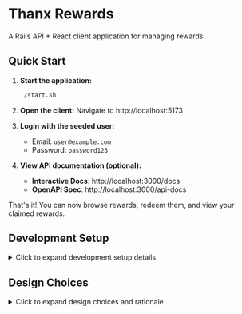 # Thanx Rewards

A Rails API + React client application for managing rewards.

## Quick Start

1. **Start the application:**
   ```bash
   ./start.sh
   ```

2. **Open the client:**
   Navigate to http://localhost:5173

3. **Login with the seeded user:**
   - Email: `user@example.com`
   - Password: `password123`

4. **View API documentation (optional):**
   - **Interactive Docs**: http://localhost:3000/docs
   - **OpenAPI Spec**: http://localhost:3000/api-docs

That's it! You can now browse rewards, redeem them, and view your claimed rewards.

## Development Setup

<details>
<summary>Click to expand development setup details</summary>

### Prerequisites
- Ruby 3.4.3
- Rails 8.0.2
- Node.js (for React client)
- React 18+
- SQLite3

### Manual Setup

1. **Install dependencies:**
   ```bash
   # Install root-level dependencies (includes Foreman)
   bundle install
   
   # Install Rails dependencies
   cd thanx_api && bundle install
   
   # Install Node.js dependencies
   cd thanx_client && npm install
   ```

2. **Setup database:**
   ```bash
   cd thanx_api && bundle exec rails db:create db:migrate db:seed
   ```

3. **Start services:**
   ```bash
   # Start both services with Foreman
   bundle exec foreman start
   
   # Or start individually
   cd thanx_api && bundle exec rails server -p 3000
   cd thanx_client && npm run dev
   ```

### Services

- **Rails API**: http://localhost:3000
- **React Client**: http://localhost:5173
- **API Documentation**: http://localhost:3000/docs

### Development Commands

```bash
# Start both services with Foreman
./start.sh

# Start only Rails API
cd thanx_api && bundle exec rails server -p 3000

# Start only React client
cd thanx_client && npm run dev

# Run Rails tests
cd thanx_api && bundle exec rspec

# Run React tests
cd thanx_client && npm test

# Build React for production
cd thanx_client && npm run build
```

### Project Structure

```
thanx_rewards/
├── thanx_api/          # Rails API
├── thanx_client/       # React client
├── Gemfile            # Root-level dependencies (Foreman)
├── .ruby-version      # Ruby version specification
├── Procfile           # Foreman process definitions
├── start.sh           # Development startup script
└── README.md          # This file
```

</details>

## Design Choices

<details>
<summary>Click to expand design choices and rationale</summary>

### Rails API-Only Architecture

**Why API-only mode?**
- **Separation of concerns**: Clear boundary between backend logic and frontend presentation
- **Scalability**: Frontend and backend can scale independently
- **Technology flexibility**: Frontend can be React, Vue, mobile apps, or any HTTP client
- **Performance**: No server-side rendering overhead for a SPA
- **Development speed**: Rails generators and conventions accelerate backend development

### Authentication Strategy

**Why Rails authentication generator?**
- **Rapid development**: `rails generate authentication` provides a solid foundation
- **API-first**: Designed for API-only mode with JWT token authentication
- **Security**: Built-in password hashing, session management, and security best practices
- **Database storage**: JWT tokens stored in database for session management
- **Customization**: Easy to extend and modify for specific requirements

### API Design

**Why namespace API controllers and serializers?**
- **Versioning**: `/api/v1/` allows for future API versions without breaking changes
- **Organization**: Clear separation between API and potential web controllers
- **Documentation**: Self-documenting URL structure
- **Testing**: Easier to test API endpoints in isolation
- **Serialization**: Dedicated serializers ensure consistent JSON responses

### Frontend Architecture

**Why TanStack Query (React Query)?**
- **Server state management**: Handles caching, background updates, and synchronization
- **Developer experience**: Automatic loading states, error handling, and optimistic updates
- **Performance**: Intelligent caching reduces unnecessary API calls
- **Real-time feel**: Background refetching keeps data fresh
- **TypeScript support**: Excellent TypeScript integration for type safety

**Why React Router?**
- **SPA routing**: Client-side routing for smooth user experience
- **Nested routes**: Clean organization of route structure
- **Type safety**: Good TypeScript support
- **Active development**: Well-maintained with modern React patterns

### Component Architecture

**Why feature-based folder structure?**
- **Cohesion**: Related components are grouped together
- **Scalability**: Easy to add new features without cluttering
- **Maintainability**: Clear ownership and responsibility
- **Testing**: Easier to test related components together
- **Imports**: Clean import paths with index files

**Why separate pages from components?**
- **Data fetching**: Pages handle API calls and state management
- **Reusability**: Components focus on presentation and can be reused
- **Testing**: Easier to test business logic vs. presentation logic
- **Performance**: Components can be optimized independently

### Testing Strategy

**Why Vitest for frontend testing?**
- **Speed**: Vite-based testing is significantly faster than Jest
- **Modern**: Built for modern JavaScript/TypeScript
- **React Testing Library**: Excellent integration for component testing
- **Watch mode**: Fast feedback loop during development

**Why RSpec for backend testing?**
- **Rails integration**: Native Rails testing framework
- **Readable**: Expressive syntax for test descriptions
- **Fixtures**: Easy to set up test data
- **Coverage**: Comprehensive testing tools and helpers

### Database Design

**Why nanoid for identifiers?**
- **Security**: Non-sequential IDs prevent enumeration attacks
- **Performance**: Fast generation and indexing
- **URL-friendly**: Safe for URLs and API endpoints, easy to type on mobile
- **Collision resistance**: Extremely low probability of duplicates

</details> 